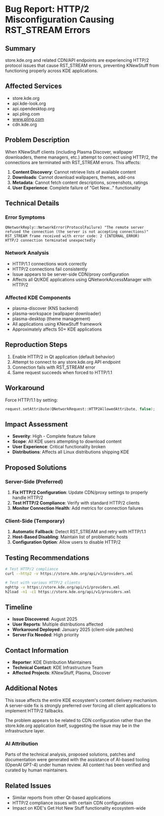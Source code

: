 # Bug Report: HTTP/2 Misconfiguration Causing RST_STREAM Errors

## Summary
store.kde.org and related CDN/API endpoints are experiencing HTTP/2 protocol issues that cause RST_STREAM errors, preventing KNewStuff from functioning properly across KDE applications.

## Affected Services
- store.kde.org
- api.kde-look.org  
- api.opendesktop.org
- api.pling.com
- www.pling.com
- cdn.kde.org

## Problem Description
When KNewStuff clients (including Plasma Discover, wallpaper downloaders, theme managers, etc.) attempt to connect using HTTP/2, the connections are terminated with RST_STREAM errors. This affects:

1. **Content Discovery**: Cannot retrieve lists of available content
2. **Downloads**: Cannot download wallpapers, themes, add-ons
3. **Metadata**: Cannot fetch content descriptions, screenshots, ratings
4. **User Experience**: Complete failure of "Get New..." functionality

## Technical Details

### Error Symptoms
```
QNetworkReply::NetworkError(ProtocolFailure) "The remote server refused the connection (the server is not accepting connections)"
RST_STREAM frame received with error code: 2 (INTERNAL_ERROR)
HTTP/2 connection terminated unexpectedly
```

### Network Analysis
- HTTP/1.1 connections work correctly
- HTTP/2 connections fail consistently  
- Issue appears to be server-side CDN/proxy configuration
- Affects all Qt/KDE applications using QNetworkAccessManager with HTTP/2

### Affected KDE Components
- plasma-discover (KNS backend)
- plasma-workspace (wallpaper downloader)
- plasma-desktop (theme management)
- All applications using KNewStuff framework
- Approximately affects 50+ KDE applications

## Reproduction Steps
1. Enable HTTP/2 in Qt application (default behavior)
2. Attempt to connect to any store.kde.org API endpoint
3. Connection fails with RST_STREAM error
4. Same request succeeds when forced to HTTP/1.1

## Workaround
Force HTTP/1.1 by setting:
```cpp
request.setAttribute(QNetworkRequest::HTTP2AllowedAttribute, false);
```

## Impact Assessment
- **Severity**: High - Complete feature failure
- **Scope**: All KDE users attempting to download content
- **User Experience**: Critical functionality broken
- **Distributions**: Affects all Linux distributions shipping KDE

## Proposed Solutions

### Server-Side (Preferred)
1. **Fix HTTP/2 Configuration**: Update CDN/proxy settings to properly handle HTTP/2
2. **Test HTTP/2 Compliance**: Verify with standard HTTP/2 clients
3. **Monitor Connection Health**: Add metrics for connection failures

### Client-Side (Temporary)
1. **Automatic Fallback**: Detect RST_STREAM and retry with HTTP/1.1
2. **Host-Based Disabling**: Maintain list of problematic hosts
3. **Configuration Option**: Allow users to disable HTTP/2

## Testing Recommendations
```bash
# Test HTTP/2 compliance
curl --http2 -v https://store.kde.org/api/v1/providers.xml

# Test with various HTTP/2 clients
nghttp -v https://store.kde.org/api/v1/providers.xml
h2load -n1 -c1 https://store.kde.org/api/v1/providers.xml
```

## Timeline
- **Issue Discovered**: August 2025
- **User Reports**: Multiple distributions affected
- **Workaround Deployed**: January 2025 (client-side patches)
- **Server Fix Needed**: High priority

## Contact Information
- **Reporter**: KDE Distribution Maintainers
- **Technical Contact**: KDE Infrastructure Team
- **Affected Projects**: KNewStuff, Plasma, Discover

## Additional Notes
This issue affects the entire KDE ecosystem's content delivery mechanism. A server-side fix is strongly preferred over forcing all client applications to implement HTTP/2 fallbacks.

The problem appears to be related to CDN configuration rather than the store.kde.org application itself, suggesting the issue may be in the infrastructure layer.

### AI Attribution

Parts of the technical analysis, proposed solutions, patches and documentation were generated with the assistance of AI-based tooling (OpenAI GPT-4) under human review. All content has been verified and curated by human maintainers.

## Related Issues
- Similar reports from other Qt-based applications
- HTTP/2 compliance issues with certain CDN configurations
- Impact on KDE's Get Hot New Stuff functionality ecosystem-wide
